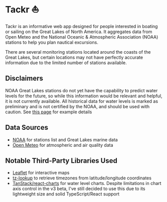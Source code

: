 # Tackr ⛵

Tackr is an informative web app designed for people interested in boating or sailing on the Great Lakes of North America. It aggregates data from Open Meteo and the National Oceanic & Atmospheric Association (NOAA) stations to help you plan nautical excursions.

There are several monitoring stations located around the coasts of the Great Lakes, but certain locations may not have perfectly accurate information due to the limited number of stations available.

## Disclaimers

NOAA Great Lakes stations do not yet have the capability to predict water levels for the future, so while this information would be relevant and helpful, it is not currently available. All historical data for water levels is marked as preliminary and is not certified by the NOAA, and should be used with caution. See [this page](https://tidesandcurrents.noaa.gov/waterlevels.html?id=9087031) for example details

## Data Sources

-   [NOAA](https://tidesandcurrents.noaa.gov/web_services_info.html) for stations list and Great Lakes marine data
-   [Open Meteo](https://open-meteo.com/) for atmospheric and air quality data

## Notable Third-Party Libraries Used

-   [Leaflet](https://leafletjs.com/) for interactive maps
-   [tz-lookup](https://www.npmjs.com/package/tz-lookup) to retrieve timezones from latitude/longitude coordinates
-   [TanStack/react-charts](https://github.com/TanStack/react-chartshttps://github.com/TanStack/react-charts) for water level charts. Despite limitations in chart axis control in the v3 beta, I've still decided to use this due to its lightweight size and solid TypeScript/React support
